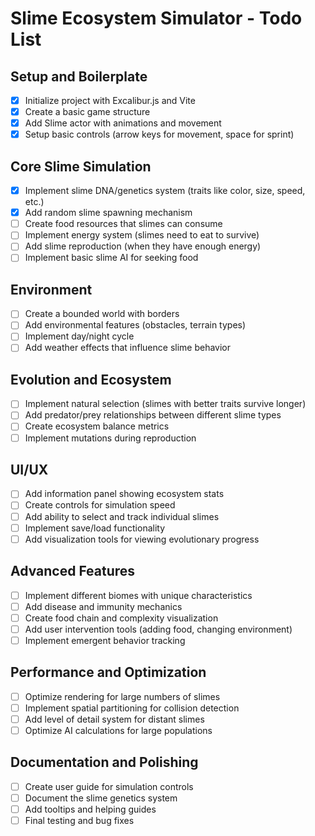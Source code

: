 # Slime Ecosystem Simulator - Todo List

## Setup and Boilerplate
- [x] Initialize project with Excalibur.js and Vite
- [x] Create a basic game structure
- [x] Add Slime actor with animations and movement
- [x] Setup basic controls (arrow keys for movement, space for sprint)

## Core Slime Simulation
- [x] Implement slime DNA/genetics system (traits like color, size, speed, etc.)
- [x] Add random slime spawning mechanism
- [ ] Create food resources that slimes can consume
- [ ] Implement energy system (slimes need to eat to survive)
- [ ] Add slime reproduction (when they have enough energy)
- [ ] Implement basic slime AI for seeking food

## Environment
- [ ] Create a bounded world with borders
- [ ] Add environmental features (obstacles, terrain types)
- [ ] Implement day/night cycle
- [ ] Add weather effects that influence slime behavior

## Evolution and Ecosystem
- [ ] Implement natural selection (slimes with better traits survive longer)
- [ ] Add predator/prey relationships between different slime types
- [ ] Create ecosystem balance metrics
- [ ] Implement mutations during reproduction

## UI/UX
- [ ] Add information panel showing ecosystem stats
- [ ] Create controls for simulation speed
- [ ] Add ability to select and track individual slimes
- [ ] Implement save/load functionality
- [ ] Add visualization tools for viewing evolutionary progress

## Advanced Features
- [ ] Implement different biomes with unique characteristics
- [ ] Add disease and immunity mechanics
- [ ] Create food chain and complexity visualization
- [ ] Add user intervention tools (adding food, changing environment)
- [ ] Implement emergent behavior tracking

## Performance and Optimization
- [ ] Optimize rendering for large numbers of slimes
- [ ] Implement spatial partitioning for collision detection
- [ ] Add level of detail system for distant slimes
- [ ] Optimize AI calculations for large populations

## Documentation and Polishing
- [ ] Create user guide for simulation controls
- [ ] Document the slime genetics system
- [ ] Add tooltips and helping guides
- [ ] Final testing and bug fixes 